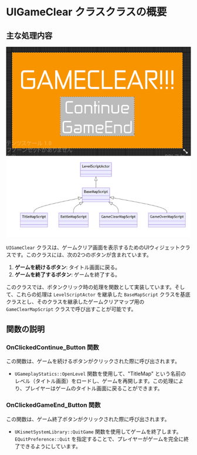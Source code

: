 # UIGameClear クラスクラスの概要

## 主な処理内容

![UI_GameClear](Images/UI_GameClear.png)  
![Level_ClassDiagrams](Images/Level_ClassDiagrams.png)

`UIGameClear` クラスは、ゲームクリア画面を表示するためのUIウィジェットクラスです。このクラスには、次の2つのボタンが含まれています。

1. **ゲームを続けるボタン**: タイトル画面に戻る。
2. **ゲームを終了するボタン**: ゲームを終了する。

このクラスでは、ボタンクリック時の処理を関数として実装しています。そして、これらの処理は `LevelScriptActor` を継承した `BaseMapScript` クラスを基底クラスとし、そのクラスを継承したゲームクリアマップ用の `GameClearMapScript` クラスで呼び出すことが可能です。

## 関数の説明

### OnClickedContinue_Button 関数

この関数は、ゲームを続けるボタンがクリックされた際に呼び出されます。

- `UGameplayStatics::OpenLevel` 関数を使用して、"TitleMap" という名前のレベル（タイトル画面）をロードし、ゲームを再開します。この処理により、プレイヤーはゲームのタイトル画面に戻ることができます。

### OnClickedGameEnd_Button 関数

この関数は、ゲーム終了ボタンがクリックされた際に呼び出されます。

- `UKismetSystemLibrary::QuitGame` 関数を使用してゲームを終了します。`EQuitPreference::Quit` を指定することで、プレイヤーがゲームを完全に終了できるようにしています。